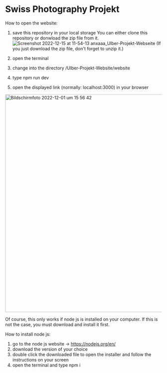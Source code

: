 # Swiss Photography Projekt

How to open the website:

1. save this repository in your local storage
You can either clone this repository or donwload the zip file from it.
![Screenshot 2022-12-15 at 11-54-13 anxaaa_Ulber-Projekt-Webseite](https://user-images.githubusercontent.com/112116868/207842001-fec209ce-b299-4c60-8c92-66d8c1062ac6.png)
(If you just download the zip file, don't forget to unzip it.)


2. open the terminal
3. change into the directory /Ulber-Projekt-Website/website
4. type npm run dev
5. open the displayed link (normally: localhost:3000) in your browser
<img width="698" alt="Bildschirmfoto 2022-12-01 um 15 56 42" src="https://user-images.githubusercontent.com/112116868/205085488-b1772211-8e79-4b80-9dd5-3cfdd81bb978.png">

Of course, this only works if node js is installed on your computer.
If this is not the case, you must download and install it first.

How to install node js:
1. go to the node js website -> https://nodejs.org/en/ 
2. download the version of your choice
3. double click the downloaded file to open the installer and follow the instructions on your screen
4. open the terminal and type npm i

